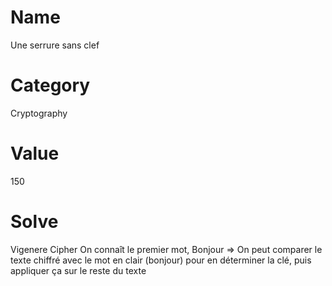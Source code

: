 # Name
Une serrure sans clef

# Category
Cryptography

# Value
150

# Solve
Vigenere Cipher
On connaît le premier mot, Bonjour => On peut comparer le texte chiffré avec le mot en clair (bonjour) pour en déterminer la clé, puis appliquer ça sur le reste du texte